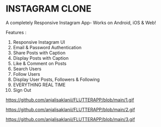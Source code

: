 # INSTAGRAM CLONE
A completely Responsive Instagram App- Works on Android, iOS & Web!

Features :
1. Responsive Instagram UI
2. Email & Password Authentication
3. Share Posts with Caption
4. Display Posts with Caption
5. Like & Comment on Posts
6. Search Users
7. Follow Users
8. Display User Posts, Followers & Following
9. EVERYTHING REAL TIME
10. Sign Out


https://github.com/anjalisaklanii/FLUTTERAPP/blob/main/1.gif

https://github.com/anjalisaklanii/FLUTTERAPP/blob/main/2.gif

https://github.com/anjalisaklanii/FLUTTERAPP/blob/main/3.gif


